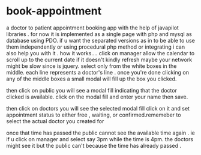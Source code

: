# book-appointment
a doctor to patient appointment booking app with the help of javapilot libraries . for now it is implemented as a single page with php and mysql as database using PDO. if u want the separated versions as in to be able to use them independently or using procedural php method or integrating i can also help you with it .
how it works....
click on manager allow the calendar to scroll up to the current date if it doesn't kindly refresh maybe your network might be slow since is jquery. select only from the white boxes in the middle. each line represents a doctor's line . once you're done clicking on any of the middle boxes a small modal will fill up the box you clicked.

then click on public you will see a modal fill indicating that the doctor clicked is available. click on the modal fill and enter your name then save.

then click on doctors you will see the selected modal fill click on it and set appointment status to either free , waiting, or confirmed.rememeber to select the actual doctor you created for

once that time has passed the public cannot see the available time again . ie if u click on manager and select say 3pm while the time is 4pm. the doctors might see it but the public can't because the time has already passed .
